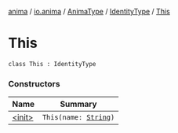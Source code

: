 [anima](../../../../index.md) / [io.anima](../../../index.md) / [AnimaType](../../index.md) / [IdentityType](../index.md) / [This](./index.md)

# This

`class This : IdentityType`

### Constructors

| Name | Summary |
|---|---|
| [&lt;init&gt;](-init-.md) | `This(name: `[`String`](https://kotlinlang.org/api/latest/jvm/stdlib/kotlin/-string/index.html)`)` |
